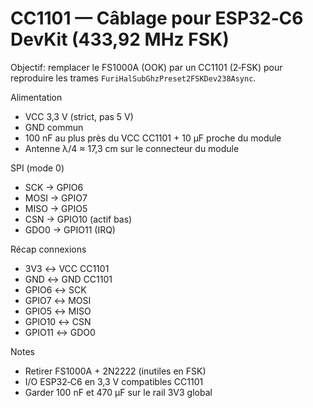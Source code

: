 # CC1101 — Câblage pour ESP32‑C6 DevKit (433,92 MHz FSK)

Objectif: remplacer le FS1000A (OOK) par un CC1101 (2‑FSK) pour reproduire les trames `FuriHalSubGhzPreset2FSKDev238Async`.

Alimentation
- VCC 3,3 V (strict, pas 5 V)
- GND commun
- 100 nF au plus près du VCC CC1101 + 10 µF proche du module
- Antenne λ/4 ≈ 17,3 cm sur le connecteur du module

SPI (mode 0)
- SCK  → GPIO6
- MOSI → GPIO7
- MISO → GPIO5
- CSN  → GPIO10 (actif bas)
- GDO0 → GPIO11 (IRQ)

Récap connexions
- 3V3 ↔ VCC CC1101
- GND ↔ GND CC1101
- GPIO6 ↔ SCK
- GPIO7 ↔ MOSI
- GPIO5 ↔ MISO
- GPIO10 ↔ CSN
- GPIO11 ↔ GDO0

Notes
- Retirer FS1000A + 2N2222 (inutiles en FSK)
- I/O ESP32‑C6 en 3,3 V compatibles CC1101
- Garder 100 nF et 470 µF sur le rail 3V3 global
